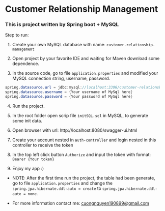 # Customer Relationship Management

### This is project written by Spring boot + MySQL

Step to run:

1. Create your own MySQL database with name: `customer-relationship-management`

2. Open project by your favorite IDE and waiting for Maven download some dependence.

3. In the source code, go to file `application.properties` and modified your MySQL connection string, username, password.

```java
spring.datasource.url = jdbc:mysql://localhost:3306/customer-relationship-management?allowPublicKeyRetrieval=true&useSSL=false&serverTimezone=UTC
spring.datasource.username = {Your username of MySql here} 
spring.datasource.password = {Your password of MySql here} 
```

4. Run the project.

5. In the root folder open scrip file `initSQL.sql` in MySQL, to generate some init data.

6. Open browser with url: http://localhost:8080/swagger-ui.html

7. Create your account nested in `auth-controller` and login nested in this controller to receive the token

8. In the top left click button `Authorize` and input the token with format: `Bearer {Your token}`

9. Enjoy my app :)

- NOTE: After the first time run the project, the table had been generate, go to file `application.properties` and change the `spring.jpa.hibernate.ddl-auto = create` to `spring.jpa.hibernate.ddl-auto = none`.

- For more information contact me: cuongnguyen190899@gmail.com
